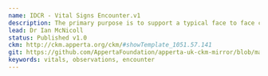 ```yaml
---
name: IDCR - Vital Signs Encounter.v1
description: The primary purpose is to support a typical face to face contact with a patient during which vital signs such as blood pressure, temperature, pulse rate etc are measured and recorded, including overall vital sign scores such as NEWS and Glasgow Coma Scale. The template can also be used for patient-reported vital signs and could be populated via external devices as well.
lead: Dr Ian McNicoll
status: Published v1.0
ckm: http://ckm.apperta.org/ckm/#showTemplate_1051.57.141
git: https://github.com/AppertaFoundation/apperta-uk-ckm-mirror/blob/master/local/templates/composition/IDCR%20-%20Vital%20Signs%20Encounter.v1.oet
keywords: vitals, observations, encounter
---
```

